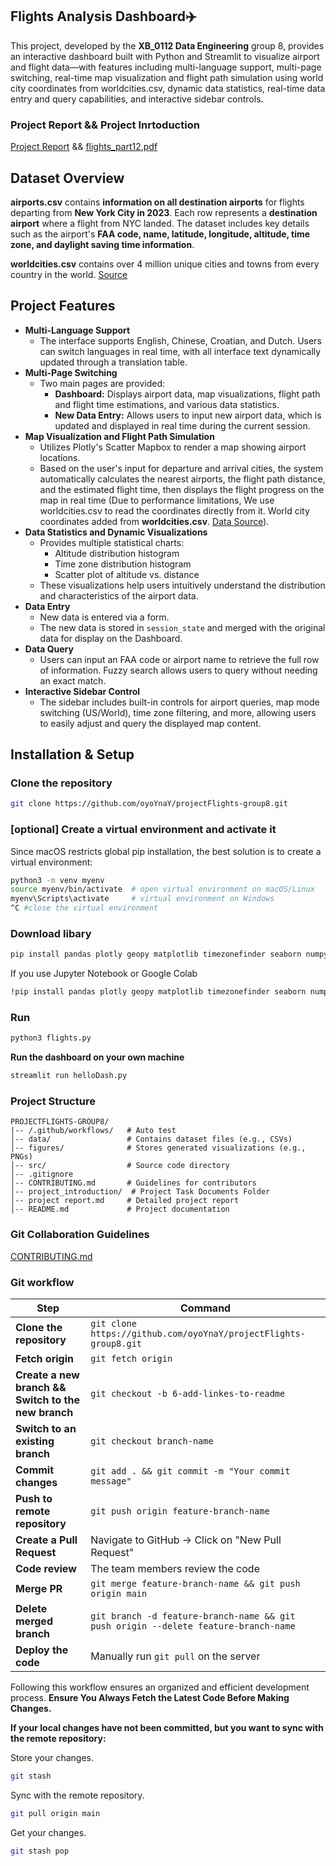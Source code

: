 
## Flights Analysis Dashboard✈️
This project, developed by the **XB_0112 Data Engineering** group 8, provides an interactive dashboard built with Python and Streamlit to visualize airport and flight data—with features including multi-language support, multi-page switching, real-time map visualization and flight path simulation using world city coordinates from worldcities.csv, dynamic data statistics, real-time data entry and query capabilities, and interactive sidebar controls.
### Project Report && Project Inrtoduction
[Project Report](project%20report.md) && [flights_part12.pdf](project_introduction/flights_part12.pdf) 

## Dataset Overview
**airports.csv** contains **information on all destination airports** for flights departing from **New York City in 2023**. Each row represents a **destination airport** where a flight from NYC landed. The dataset includes key details such as the airport's **FAA code, name, latitude, longitude, altitude, time zone, and daylight saving time information**.

**worldcities.csv** contains over 4 million unique cities and towns from every country in the world. [Source](https://simplemaps.com/data/world-cities)


## Project Features
* **Multi-Language Support**
  * The interface supports English, Chinese, Croatian, and Dutch. Users can switch languages in real time, with all interface text dynamically updated through a translation table.
* **Multi-Page Switching**
  * Two main pages are provided:
    * **Dashboard:** Displays airport data, map visualizations, flight path and flight time estimations, and various data statistics.
    * **New Data Entry:** Allows users to input new airport data, which is updated and displayed in real time during the current session.
* **Map Visualization and Flight Path Simulation**
  * Utilizes Plotly's Scatter Mapbox to render a map showing airport locations.
  * Based on the user's input for departure and arrival cities, the system automatically calculates the nearest airports, the flight path distance, and the estimated flight time, then displays the flight progress on the map in real time (Due to performance limitations, We use worldcities.csv to read the coordinates directly from it. World city coordinates added from **worldcities.csv**. [Data Source](https://simplemaps.com/data/world-cities)).
* **Data Statistics and Dynamic Visualizations**
  * Provides multiple statistical charts:
    * Altitude distribution histogram
    * Time zone distribution histogram
    * Scatter plot of altitude vs. distance
  * These visualizations help users intuitively understand the distribution and characteristics of the airport data.
* **Data Entry**
  * New data is entered via a form.
  * The new data is stored in `session_state` and merged with the original data for display on the Dashboard.
* **Data Query**
  * Users can input an FAA code or airport name to retrieve the full row of information. Fuzzy search allows users to query without needing an exact match.
* **Interactive Sidebar Control**
  * The sidebar includes built-in controls for airport queries, map mode switching (US/World), time zone filtering, and more, allowing users to easily adjust and query the displayed map content.


## Installation & Setup
### Clone the repository
```bash
git clone https://github.com/oyoYnaY/projectFlights-group8.git
```

### [optional] Create a virtual environment and activate it
Since macOS restricts global pip installation, the best solution is to create a virtual environment:
```bash
python3 -m venv myenv
source myenv/bin/activate  # open virtual environment on macOS/Linux
myenv\Scripts\activate     # virtual environment on Windows
^C #close the virtual environment
```

### Download libary
```bash
pip install pandas plotly geopy matplotlib timezonefinder seaborn numpy scikit-learn networkx dash math streamlit base64
```
If you use Jupyter Notebook or Google Colab
```bash
!pip install pandas plotly geopy matplotlib timezonefinder seaborn numpy scikit-learn networkx dash math streamlit base64
```
### Run
```bash
python3 flights.py
```
**Run the dashboard on your own machine**
```bash
streamlit run helloDash.py
```

### Project Structure
```
PROJECTFLIGHTS-GROUP8/
|-- /.github/workflows/   # Auto test
│-- data/                 # Contains dataset files (e.g., CSVs)
│-- figures/              # Stores generated visualizations (e.g., PNGs)
│-- src/                  # Source code directory 
│-- .gitignore            
│-- CONTRIBUTING.md       # Guidelines for contributors
│-- project_introduction/  # Project Task Documents Folder
│-- project report.md     # Detailed project report
│-- README.md             # Project documentation
```
### Git Collaboration Guidelines
[CONTRIBUTING.md](CONTRIBUTING.md)

### Git workflow
| Step | Command |
|------|---------|
| **Clone the repository** | `git clone https://github.com/oyoYnaY/projectFlights-group8.git` |
| **Fetch origin** | `git fetch origin` |
| **Create a new branch && Switch to the new branch** | `git checkout -b 6-add-linkes-to-readme` |
| **Switch to an existing branch** | `git checkout branch-name` |
| **Commit changes** | `git add . && git commit -m "Your commit message"` |
| **Push to remote repository** | `git push origin feature-branch-name` |
| **Create a Pull Request** | Navigate to GitHub → Click on "New Pull Request" |
| **Code review** | The team members review the code |
| **Merge PR** | `git merge feature-branch-name && git push origin main` |
| **Delete merged branch** | `git branch -d feature-branch-name && git push origin --delete feature-branch-name` |
| **Deploy the code** | Manually run `git pull` on the server |

Following this workflow ensures an organized and efficient development process. **Ensure You Always Fetch the Latest Code Before Making Changes.**

**If your local changes have not been committed, but you want to sync with the remote repository:**

Store your changes.
```bash
git stash
```
Sync with the remote repository.
```bash
git pull origin main
```
Get your changes.
```bash
git stash pop
```



